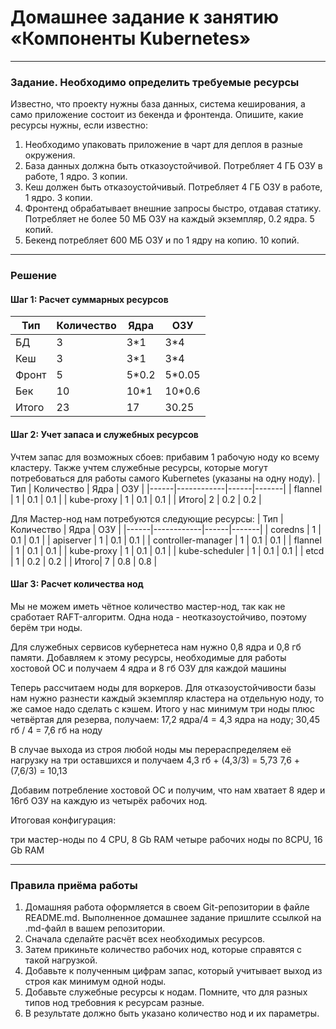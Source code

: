 # Домашнее задание к занятию «Компоненты Kubernetes»

------

### Задание. Необходимо определить требуемые ресурсы
Известно, что проекту нужны база данных, система кеширования, а само приложение состоит из бекенда и фронтенда. Опишите, какие ресурсы нужны, если известно:

1. Необходимо упаковать приложение в чарт для деплоя в разные окружения. 
2. База данных должна быть отказоустойчивой. Потребляет 4 ГБ ОЗУ в работе, 1 ядро. 3 копии. 
3. Кеш должен быть отказоустойчивый. Потребляет 4 ГБ ОЗУ в работе, 1 ядро. 3 копии. 
4. Фронтенд обрабатывает внешние запросы быстро, отдавая статику. Потребляет не более 50 МБ ОЗУ на каждый экземпляр, 0.2 ядра. 5 копий. 
5. Бекенд потребляет 600 МБ ОЗУ и по 1 ядру на копию. 10 копий.

------

### Решение

#### Шаг 1: Расчет суммарных ресурсов

| Тип  | Количество | Ядра | ОЗУ   |
|------|------------|------|-------|
| БД   | 3          | 3*1  | 3*4   |
| Кеш  | 3          | 3*1  | 3*4   |
| Фронт| 5          | 5*0.2| 5*0.05|
| Бек  | 10         | 10*1 | 10*0.6|
| Итого| 23         | 17   | 30.25 |

#### Шаг 2: Учет запаса и служебных ресурсов

Учтем запас для возможных сбоев: прибавим 1 рабочую ноду ко всему кластеру.
Также учтем служебные ресурсы, которые могут потребоваться для работы самого Kubernetes (указаны на одну ноду).
| Тип  | Количество | Ядра | ОЗУ   |
|------|------------|------|-------|
| flannel   | 1       | 0.1  | 0.1   |
| kube-proxy  | 1       | 0.1  | 0.1   |
| Итого| 2       | 0.2   | 0.2 |

Для Мастер-нод нам потребуются следующие ресурсы:
| Тип  | Количество | Ядра | ОЗУ   |
|------|------------|------|-------|
| coredns   | 1       | 0.1  | 0.1   |
| apiserver | 1       | 0.1  | 0.1   |
| controller-manager   | 1       | 0.1  | 0.1   |
| flannel | 1       | 0.1  | 0.1   |
| kube-proxy   | 1       | 0.1  | 0.1   |
| kube-scheduler | 1       | 0.1  | 0.1   |
| etcd   | 1       | 0.2  | 0.2   |
| Итого| 7       | 0.8   | 0.8 |

#### Шаг 3: Расчет количества нод

Мы не можем иметь чётное количество мастер-нод, так как не сработает RAFT-алгоритм. Одна нода - неотказоустойчиво, поэтому берём три ноды. 

Для служебных сервисов кубернетеса нам нужно 0,8 ядра и 0,8 гб памяти. Добавляем к этому ресурсы, необходимые для работы хостовой ОС и получаем 4 ядра и 8 гб ОЗУ для каждой машины

Теперь рассчитаем ноды для воркеров.
Для отказоустойчивости базы нам нужно разнести каждый экземпляр кластера на отдельную ноду, то же самое надо сделать с кэшем. Итого у нас минимум три ноды плюс четвёртая для резерва, получаем:
17,2 ядра/4 = 4,3 ядра на ноду;
30,45 гб / 4 = 7,6 гб на ноду

В случае выхода из строя любой ноды мы перераспределяем её нагрузку на три оставшихся и получаем
4,3 гб + (4,3/3) = 5,73
7,6 + (7,6/3) = 10,13

Добавим потребление хостовой ОС и получим, что нам хватает 8 ядер и 16гб ОЗУ на каждую из четырёх рабочих нод. 

Итоговая конфигурация: 

три мастер-ноды по 4 CPU, 8 Gb RAM
четыре рабочих ноды по 8CPU, 16 Gb RAM

------

### Правила приёма работы

1. Домашняя работа оформляется в своем Git-репозитории в файле README.md. Выполненное домашнее задание пришлите ссылкой на .md-файл в вашем репозитории.
2. Сначала сделайте расчёт всех необходимых ресурсов.
3. Затем прикиньте количество рабочих нод, которые справятся с такой нагрузкой.
4. Добавьте к полученным цифрам запас, который учитывает выход из строя как минимум одной ноды. 
5. Добавьте служебные ресурсы к нодам. Помните, что для разных типов нод требовния к ресурсам разные. 
6. В результате должно быть указано количество нод и их параметры.